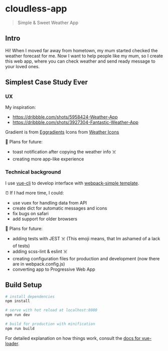 # cloudless-app

> Simple & Sweet Weather App

## Intro

Hi!
When I moved far away from hometown, my mum started checked the weather forecast for me. 
Now I want to help people like my mum, so I create this web app, where you can check weather and send ready message to your loved ones.

## Simplest Case Study Ever

### UX
My inspiration:
- https://dribbble.com/shots/5958424-Weather-App
- https://dribbble.com/shots/3927304-Fantastic-Weather-App

Gradient is from [Eggradients](https://www.eggradients.com/)
Icons from [Weather Icons](https://erikflowers.github.io/weather-icons/)

🔮 Plans for future:
- toast notification after copying the weather info ☠️
- creating more app-like experience

### Technical background
I use [vue-cli](https://cli.vuejs.org/) to develop interface with [webpack-simple template](https://github.com/vuejs-templates/webpack-simple).

⏰ If I had more time, I could:
- use vuex for handling data from API
- create dict for automatic messages and icons
- fix bugs on safari
- add support for older browsers

🔮 Plans for future:
- adding tests with JEST ☠️  (This emoji means, that Im ashamed of a lack of tests)
- adding scss-lint & eslint ☠️
- creating configuration files for production and development (now there are in webpack.config.js)
- converting app to Progressive Web App

## Build Setup

``` bash
# install dependencies
npm install

# serve with hot reload at localhost:8080
npm run dev

# build for production with minification
npm run build
```

For detailed explanation on how things work, consult the [docs for vue-loader](http://vuejs.github.io/vue-loader).
